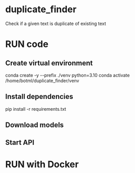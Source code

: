 # duplicate_finder
Check if a given text is duplicate of existing text


# RUN code

## Create virtual environment
conda create -y --prefix ./venv python=3.10
conda activate /home/botml/duplicate_finder/venv

## Install dependencies
pip install -r requirements.txt
## Download models

## Start API


# RUN with Docker
